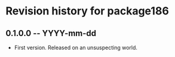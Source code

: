 # Revision history for package186

## 0.1.0.0 -- YYYY-mm-dd

* First version. Released on an unsuspecting world.

